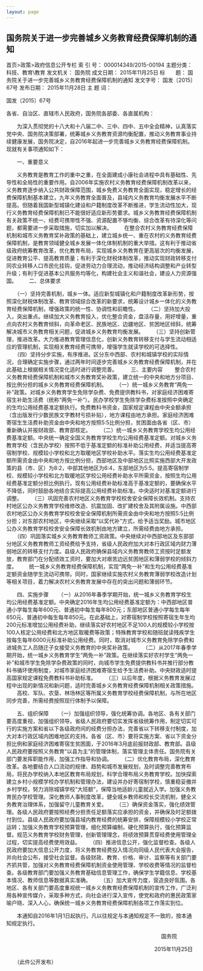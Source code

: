 ```yaml
---
layout: page
---
```

## 国务院关于进一步完善城乡义务教育经费保障机制的通知

首页>政策>政府信息公开专栏
索 引 号： 	000014349/2015-00194 	主题分类： 	科技、教育\教育
发文机关： 	国务院 	成文日期： 	2015年11月25日
标　　题： 	国务院关于进一步完善城乡义务教育经费保障机制的通知
发文字号： 	国发〔2015〕67号 	发布日期： 	2015年11月28日
主 题 词： 			


国发〔2015〕67号

各省、自治区、直辖市人民政府，国务院各部委、各直属机构：

　　为深入贯彻党的十八大和十八届二中、三中、四中、五中全会精神，认真落实党中央、国务院决策部署，统筹城乡义务教育资源均衡配置，推动义务教育事业持续健康发展，国务院决定，自2016年起进一步完善城乡义务教育经费保障机制。现就有关事项通知如下：

　　一、重要意义

　　义务教育是教育工作的重中之重，在全面建成小康社会进程中具有基础性、先导性和全局性的重要作用。自2006年实施农村义务教育经费保障机制改革以来，义务教育逐步纳入公共财政保障范围，城乡免费义务教育全面实现，稳定增长的经费保障机制基本建立，九年义务教育全面普及，县域内义务教育均衡发展水平不断提高。但随着我国新型城镇化建设和户籍制度改革不断推进，学生流动性加大，现行义务教育经费保障机制已不能很好适应新形势要求。城乡义务教育经费保障机制有关政策不统一、经费可携带性不强、资源配置不够均衡、综合改革有待深化等问题，都需要进一步采取措施，切实加以解决。
　　在整合农村义务教育经费保障机制和城市义务教育奖补政策的基础上，建立城乡统一、重在农村的义务教育经费保障机制，是教育领域健全城乡发展一体化体制机制的重大举措。这有利于推动省级政府统筹教育改革，优化教育布局，实现城乡义务教育在更高层次的均衡发展，促进教育公平、提高教育质量；有利于深化财税体制改革，推动实现财政转移支付同农业转移人口市民化挂钩，促进劳动力合理流动，推动经济结构调整和产业转型升级；有利于促进基本公共服务均等化，构建社会主义和谐社会，建设人力资源强国。
　　二、总体要求

　　（一）坚持完善机制，城乡一体。适应新型城镇化和户籍制度改革新形势，按照深化财税体制改革、教育领域综合改革的新要求，统筹设计城乡一体化的义务教育经费保障机制，增强政策的统一性、协调性和前瞻性。
　　（二）坚持加大投入，突出重点。继续加大义务教育投入，优化整合资金，盘活存量，用好增量，重点向农村义务教育倾斜，向革命老区、民族地区、边疆地区、贫困地区倾斜，统筹解决城市义务教育相关问题，促进城乡义务教育均衡发展。
　　（三）坚持创新管理，推进改革。大力推进教育管理信息化，创新义务教育转移支付与学生流动相适应的管理机制，实现相关教育经费可携带，增强学生就读学校的可选择性。
　　（四）坚持分步实施，有序推进。区分东中西部、农村和城镇学校的实际情况，合理确定实施步骤，通过两年时间逐步完善城乡义务教育经费保障机制，并在此基础上根据相关情况变化适时进行调整完善。
　　
    三、主要内容
　　整合农村义务教育经费保障机制和城市义务教育奖补政策，建立统一的中央和地方分项目、按比例分担的城乡义务教育经费保障机制。
　　（一）统一城乡义务教育“两免一补”政策。对城乡义务教育学生免除学杂费、免费提供教科书，对家庭经济困难寄宿生补助生活费（统称“两免一补”）。民办学校学生免除学杂费标准按照中央确定的生均公用经费基准定额执行。免费教科书资金，国家规定课程由中央全额承担（含出版发行少数民族文字教材亏损补贴），地方课程由地方承担。家庭经济困难寄宿生生活费补助资金由中央和地方按照5∶5比例分担，贫困面由各省（区、市）重新确认并报财政部、教育部核定。
　　（二）统一城乡义务教育学校生均公用经费基准定额。中央统一确定全国义务教育学校生均公用经费基准定额。对城乡义务教育学校（含民办学校）按照不低于基准定额的标准补助公用经费，并适当提高寄宿制学校、规模较小学校和北方取暖地区学校补助水平。落实生均公用经费基准定额所需资金由中央和地方按比例分担，西部地区及中部地区比照实施西部大开发政策的县（市、区）为8∶2，中部其他地区为6∶4，东部地区为5∶5。提高寄宿制学校、规模较小学校和北方取暖地区学校公用经费补助水平所需资金，按照生均公用经费基准定额分担比例执行。现有公用经费补助标准高于基准定额的，要确保水平不降低，同时鼓励各地结合实际提高公用经费补助标准。中央适时对基准定额进行调整。
　　（三）巩固完善农村地区义务教育学校校舍安全保障长效机制。支持农村地区公办义务教育学校维修改造、抗震加固、改扩建校舍及其附属设施。中西部农村地区公办义务教育学校校舍安全保障机制所需资金由中央和地方按照5∶5比例分担；对东部农村地区，中央继续采取“以奖代补”方式，给予适当奖励。城市地区公办义务教育学校校舍安全保障长效机制由地方建立，所需经费由地方承担。
　　（四）巩固落实城乡义务教育教师工资政策。中央继续对中西部地区及东部部分地区义务教育教师工资经费给予支持，省级人民政府加大对本行政区域内财力薄弱地区的转移支付力度。县级人民政府确保县域内义务教育教师工资按时足额发放，教育部门在分配绩效工资时，要加大对艰苦边远贫困地区和薄弱学校的倾斜力度。
　　统一城乡义务教育经费保障机制，实现“两免一补”和生均公用经费基准定额资金随学生流动可携带。同时，国家继续实施农村义务教育薄弱学校改造计划等相关项目，着力解决农村义务教育发展中存在的突出问题和薄弱环节。

　　四、实施步骤
　　（一）从2016年春季学期开始，统一城乡义务教育学校生均公用经费基准定额。中央确定2016年生均公用经费基准定额为：中西部地区普通小学每生每年600元、普通初中每生每年800元；东部地区普通小学每生每年650元、普通初中每生每年850元。在此基础上，对寄宿制学校按照寄宿生年生均200元标准增加公用经费补助，继续落实好农村地区不足100人的规模较小学校按100人核定公用经费和北方地区取暖费等政策；特殊教育学校和随班就读残疾学生按每生每年6000元标准补助公用经费。同时，取消对城市义务教育免除学杂费和进城务工人员随迁子女接受义务教育的中央奖补政策。
　　（二）从2017年春季学期开始，统一城乡义务教育学生“两免一补”政策。在继续落实好农村学生“两免一补”和城市学生免除学杂费政策的同时，向城市学生免费提供教科书并推行部分教科书循环使用制度，对城市家庭经济困难寄宿生给予生活费补助。中央财政适时提高国家规定课程免费教科书补助标准。
　　（三）以后年度，根据义务教育发展过程中出现的新情况和新问题，适时完善城乡义务教育经费保障机制相关政策措施。
　　高校、军队、农垦、林场林区等所属义务教育学校经费保障机制，与所在地区同步完善，所需经费按照现行体制予以保障。

　　五、组织保障
　　（一）加强组织领导，强化统筹协调。各地区、各有关部门要高度重视，加强组织领导。省级人民政府要切实发挥省级统筹作用，制定切实可行的实施方案和省以下各级政府间的经费分担办法，完善省以下转移支付制度，加大对本行政区域内困难地区的支持。各省（区、市）要将实施方案、省以下资金分担比例和家庭经济困难寄宿生贫困面，于2016年3月底前报财政部、教育部。县级人民政府要按照义务教育“以县为主”的管理体制，落实管理主体责任。国务院有关部门要发挥职能作用，加强工作指导和协调。
　　（二）优化教育布局，深化教育改革。各地要结合人口流动的规律、趋势和城市发展规划，及时调整完善教育布局，将民办学校纳入本地区教育布局规划，科学合理布局义务教育学校。加快探索建立乡村小规模学校办学机制和管理办法，建设并办好寄宿制学校，慎重稳妥撤并乡村学校，努力消除城镇学校“大班额”，保障当地适龄儿童就近入学。加强义务教育民办学校管理。深化教师人事制度改革，健全城乡教师和校长交流机制，健全义务教育治理体系，加强留守儿童教育关爱。
　　（三）确保资金落实，强化绩效管理。各级人民政府要按照经费分担责任足额落实应承担的资金，并确保及时足额拨付到位。县级人民政府要加强县域内教育经费的统筹安排，保障规模较小学校正常运转；加强义务教育学校预算管理，细化预算编制，硬化预算执行，强化预算监督。规范义务教育学校财务管理，创新管理理念，将绩效预算贯穿经费使用管理全过程，切实提高经费使用效益。
　　（四）推进信息公开，强化监督检查。各级人民政府要加大信息公开力度，将义务教育经费投入情况向同级人民代表大会报告，并向社会公布，接受社会监督。各级财政、教育、价格、审计、监察等有关部门要齐抓共管，加强对义务教育经费保障机制资金使用管理、学校收费等情况的监督检查。各级教育部门要加强义务教育基础信息管理工作，确保学生学籍信息、学校基本情况、教师信息等数据真实准确。
　　（五）加大宣传力度，营造良好氛围。各地区、各有关部门要高度重视统一城乡义务教育经费保障机制的宣传工作，广泛利用各种宣传媒介，采取多种方式，向社会进行深入宣传，使党和政府的惠民政策家喻户晓、深入人心，确保统一城乡义务教育经费保障机制各项工作落实到位。

　　本通知自2016年1月1日起执行。凡以往规定与本通知规定不一致的，按本通知规定执行。


　　　　　　　　　　　　　　　　　　　　　　　　　　　　　  国务院

　　　　　　　　　　　　　　　　　　　　　　　　　　　　2015年11月25日

　　（此件公开发布）
 
 
	
